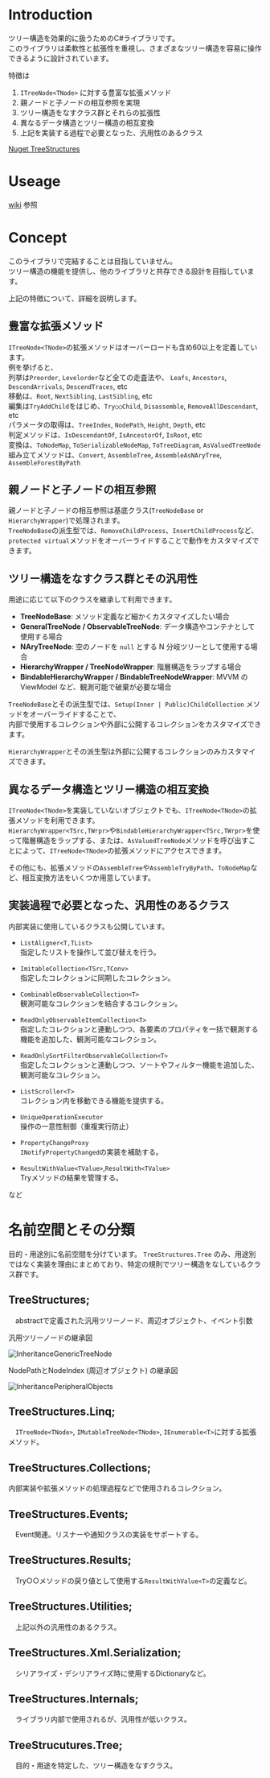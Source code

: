 # Introduction
ツリー構造を効果的に扱うためのC#ライブラリです。  
このライブラリは柔軟性と拡張性を重視し、さまざまなツリー構造を容易に操作できるように設計されています。

特徴は
1. `ITreeNode<TNode>` に対する豊富な拡張メソッド
1. 親ノードと子ノードの相互参照を実現
1. ツリー構造をなすクラス群とそれらの拡張性
1. 異なるデータ構造とツリー構造の相互変換
1. 上記を実装する過程で必要となった、汎用性のあるクラス

[Nuget TreeStructures](https://www.nuget.org/packages/TreeStructures/)

# Useage
[wiki](https://github.com/Houzkin/TreeStructures/wiki/Home_ja) 参照  

# Concept
このライブラリで完結することは目指していません。  
ツリー構造の機能を提供し、他のライブラリと共存できる設計を目指しています。
  
上記の特徴について、詳細を説明します。
## 豊富な拡張メソッド
`ITreeNode<TNode>`の拡張メソッドはオーバーロードも含め60以上を定義しています。  
例を挙げると、  
列挙は`Preorder`, `Levelorder`など全ての走査法や、 `Leafs`, `Ancestors`, `DescendArrivals`, `DescendTraces`, etc  
移動は、`Root`, `NextSibling`, `LastSibling`, etc  
編集は`TryAddChild`をはじめ、`Try○○Child`, `Disassemble`, `RemoveAllDescendant`, etc  
パラメータの取得は、`TreeIndex`, `NodePath`, `Height`, `Depth`, etc  
判定メソッドは、`IsDescendantOf`, `IsAncestorOf`, `IsRoot`, etc  
変換は、`ToNodeMap`, `ToSerializableNodeMap`, `ToTreeDiagram`, `AsValuedTreeNode`  
組み立てメソッドは、`Convert`, `AssembleTree`, `AssembleAsNAryTree`, `AssembleForestByPath`  


## 親ノードと子ノードの相互参照
親ノードと子ノードの相互参照は基底クラス(`TreeNodeBase` or `HierarchyWrapper`)で処理されます。  
`TreeNodeBase`の派生型では、`RemoveChildProcess`、`InsertChildProcess`など、`protected virtual`メソッドをオーバーライドすることで動作をカスタマイズできます。

## ツリー構造をなすクラス群とその汎用性
用途に応じて以下のクラスを継承して利用できます。

- **TreeNodeBase**: メソッド定義など細かくカスタマイズしたい場合
- **GeneralTreeNode / ObservableTreeNode**: データ構造やコンテナとして使用する場合
- **NAryTreeNode**: 空のノードを `null` とする N 分岐ツリーとして使用する場合
- **HierarchyWrapper / TreeNodeWrapper**: 階層構造をラップする場合
- **BindableHierarchyWrapper / BindableTreeNodeWrapper**: MVVM の ViewModel など、観測可能で破棄が必要な場合

`TreeNodeBase`とその派生型では、`Setup(Inner | Public)ChildCollection` メソッドをオーバーライドすることで、  
内部で使用するコレクションや外部に公開するコレクションをカスタマイズできます。

`HierarchyWrapper`とその派生型は外部に公開するコレクションのみカスタマイズできます。  
  
## 異なるデータ構造とツリー構造の相互変換
`ITreeNode<TNode>`を実装していないオブジェクトでも、`ITreeNode<TNode>`の拡張メソッドを利用できます。  
`HierarchyWrapper<TSrc,TWrpr>`や`BindableHierarchyWrapper<TSrc,TWrpr>`を使って階層構造をラップする、または、`AsValuedTreeNode`メソッドを呼び出すことによって、`ITreeNode<TNode>`の拡張メソッドにアクセスできます。

その他にも、拡張メソッドの`AssembleTree`や`AssembleTryByPath`、`ToNodeMap`など、相互変換方法をいくつか用意しています。  

## 実装過程で必要となった、汎用性のあるクラス 

内部実装に使用しているクラスも公開しています。  

- `ListAligner<T,TList>`   
指定したリストを操作して並び替えを行う。

- `ImitableCollection<TSrc,TConv>`  
指定したコレクションに同期したコレクション。

- `CombinableObservableCollection<T>`  
観測可能なコレクションを結合するコレクション。

- `ReadOnlyObservableItemCollection<T>`  
指定したコレクションと連動しつつ、各要素のプロパティを一括で観測する機能を追加した、観測可能なコレクション。

- `ReadOnlySortFilterObservableCollection<T>`  
指定したコレクションと連動しつつ、ソートやフィルター機能を追加した、観測可能なコレクション。

- `ListScroller<T>`  
コレクション内を移動できる機能を提供する。

- `UniqueOperationExecutor`  
操作の一意性制御（重複実行防止）

- `PropertyChangeProxy`  
`INotifyPropertyChanged`の実装を補助する。 

- `ResultWithValue<TValue>`,`ResultWith<TValue>`  
Tryメソッドの結果を管理する。

など

# 名前空間とその分類

目的・用途別に名前空間を分けています。
`TreeStructures.Tree` のみ、用途別ではなく実装を理由にまとめており、特定の規則でツリー構造をなしているクラス群です。

## TreeStructures;  
　abstractで定義された汎用ツリーノード、周辺オブジェクト、イベント引数
 
 汎用ツリーノードの継承図
 
 ![InheritanceGenericTreeNode](https://raw.githubusercontent.com/Houzkin/TreeStructures/master/images/InheritanceGenericTreeNode.png)

 NodePathとNodeIndex (周辺オブジェクト) の継承図
 
![InheritancePeripheralObjects](https://raw.githubusercontent.com/Houzkin/TreeStructures/master/images/InheritancePeripheralObjects.png)

## TreeStructures.Linq;
　`ITreeNode<TNode>`, `IMutableTreeNode<TNode>`, `IEnumerable<T>`に対する拡張メソッド。
## TreeStructures.Collections;
 内部実装や拡張メソッドの処理過程などで使用されるコレクション。  
## TreeStructures.Events;
　Event関連。リスナーや通知クラスの実装をサポートする。
## TreeStructures.Results;
　Try○○メソッドの戻り値として使用する`ResultWithValue<T>`の定義など。
## TreeStructures.Utilities;
　上記以外の汎用性のあるクラス。
## TreeStructures.Xml.Serialization;
　シリアライズ・デシリアライズ時に使用するDictionaryなど。
## TreeStructures.Internals;
　ライブラリ内部で使用されるが、汎用性が低いクラス。
## TreeStrucutures.Tree;
　目的・用途を特定した、ツリー構造をなすクラス。

